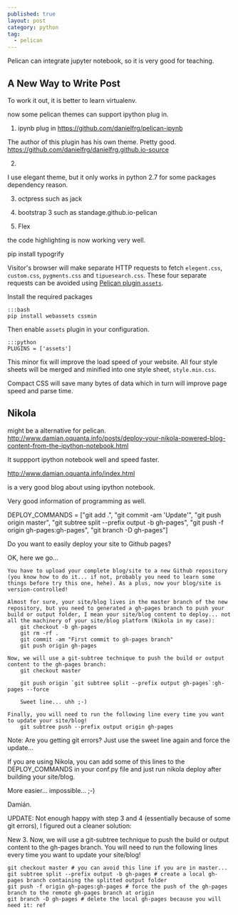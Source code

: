```yaml
---
published: true
layout: post
category: python
tag:
  - pelican
---
```

Pelican can integrate jupyter notebook, so it is very good for teaching.

## A New Way to Write Post


To work it out, it is better to learn virtualenv.

now some pelican themes can support ipython plug in.


1. ipynb plug in
https://github.com/danielfrg/pelican-ipynb

The author of this plugin has his own theme. Pretty good.
https://github.com/danielfrg/danielfrg.github.io-source

2. 
I use elegant theme, but it only works in python 2.7 for some packages dependency reason.

3. octpress 
such as jack

4. bootstrap 3
such as standage.github.io-pelican

5. Flex

the code highlighting is now working very well.

pip install typogrify


Visitor's browser will make separate HTTP requests to fetch `elegent.css`,
`custom.css`, `pygments.css` and `tipuesearch.css`. These four separate
requests can be avoided using [Pelican plugin
`assets`](https://github.com/getpelican/pelican-plugins/tree/master/assets).

Install the required packages

    :::bash
    pip install webassets cssmin

Then enable `assets` plugin in your configuration.

    :::python
    PLUGINS = ['assets']

This minor fix will improve the load speed of your website. All four style
sheets will be merged and minified into one style sheet, `style.min.css`.

Compact CSS will save many bytes of data which in turn will improve page speed
and parse time.


## Nikola

might be a alternative for pelican.
http://www.damian.oquanta.info/posts/deploy-your-nikola-powered-blog-content-from-the-ipython-notebook.html

It suppport ipython notebook well and speed faster.

http://www.damian.oquanta.info/index.html

is a very good blog about using ipython notebook.

Very good information of programming as well.

DEPLOY_COMMANDS = ["git add .",
                   "git commit -am 'Update'",
                   "git push origin master",
                   "git subtree split --prefix output -b gh-pages",
                   "git push -f origin gh-pages:gh-pages",
                   "git branch -D gh-pages"]
                   
                   
                   


Do you want to easily deploy your site to Github pages?

OK, here we go...

    You have to upload your complete blog/site to a new Github repository (you know how to do it... if not, probably you need to learn some things before try this one, hehe). As a plus, now your blog/site is version-controlled!

    Almost for sure, your site/blog lives in the master branch of the new repository, but you need to generated a gh-pages branch to push your build or output folder, I mean your site/blog content to deploy... not all the machinery of your site/blog platform (Nikola in my case):
        git checkout -b gh-pages
        git rm -rf .
        git commit -am "First commit to gh-pages branch"
        git push origin gh-pages

    Now, we will use a git-subtree technique to push the build or output content to the gh-pages branch:
        git checkout master

        git push origin `git subtree split --prefix output gh-pages`:gh-pages --force

        Sweet line... uhh ;-)

    Finally, you will need to run the following line every time you want to update your site/blog!
        git subtree push --prefix output origin gh-pages

Note: Are you getting git errors? Just use the sweet line again and force the update...

If you are using Nikola, you can add some of this lines to the DEPLOY_COMMANDS in your conf.py file and just run nikola deploy after building your site/blog.

More easier... impossible... ;-)

Damián.

UPDATE: Not enough happy with step 3 and 4 (essentially because of some git errors), I figured out a cleaner solution:

New 3. Now, we will use a git-subtree technique to push the build or output content to the gh-pages branch. You will need to run the following lines every time you want to update your site/blog!

    git checkout master # you can avoid this line if you are in master...
    git subtree split --prefix output -b gh-pages # create a local gh-pages branch containing the splitted output folder
    git push -f origin gh-pages:gh-pages # force the push of the gh-pages branch to the remote gh-pages branch at origin
    git branch -D gh-pages # delete the local gh-pages because you will need it: ref

                   